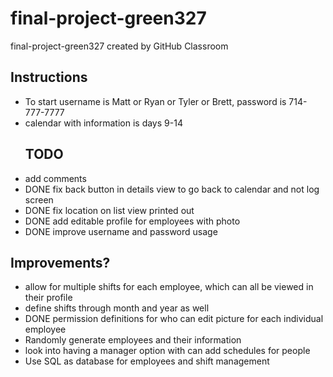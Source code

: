 # final-project-green327
final-project-green327 created by GitHub Classroom

<h2>Instructions</h2>
<ul>
<li>To start username is Matt or Ryan or Tyler or Brett, password is 714-777-7777</li>
<li>calendar with information is days 9-14</li>
</ul>
<ul>
<h2>TODO</h2>
<li>add comments</li>
<li>DONE fix back button in details view to go back to calendar and not log screen</li>
<li>DONE fix location on list view printed out </li>
<li>DONE add editable profile for employees with photo</li>
<li>DONE improve username and password usage </li>
</ul>
<h2>Improvements?</h2>
<ul>
<li>allow for multiple shifts for each employee, which can all be viewed in their profile</li>
<li>define shifts through month and year as well</li>
<li>DONE permission definitions for who can edit picture for each individual employee</li>
<li>Randomly generate employees and their information</li>
<li>look into having a manager option with can add schedules for people</li>
<li>Use SQL as database for employees and shift management</li>
</ul>

